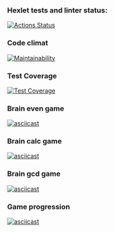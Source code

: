 ### Hexlet tests and linter status:
[![Actions Status](https://github.com/MaksymM92/frontend-project-lvl1/workflows/hexlet-check/badge.svg)](https://github.com/MaksymM92/frontend-project-lvl1/actions)
### Code climat
[![Maintainability](https://api.codeclimate.com/v1/badges/a99a88d28ad37a79dbf6/maintainability)](https://codeclimate.com/github/codeclimate/codeclimate/maintainability)
### Test Coverage
[![Test Coverage](https://api.codeclimate.com/v1/badges/dfc50c2d88cd46d069c1/test_coverage)](https://codeclimate.com/github/hexlet-boilerplates/nodejs-package/test_coverage)
### Brain even game
[![asciicast](https://asciinema.org/a/FHfVghQXM7oFBZwlwUAgaLqCQ.svg)](https://asciinema.org/a/FHfVghQXM7oFBZwlwUAgaLqCQ)
### Brain calc game
[![asciicast](https://asciinema.org/a/XG4RWcth2tke2H5mH309eWjmC.svg)](https://asciinema.org/a/XG4RWcth2tke2H5mH309eWjmC)
### Brain gcd game
[![asciicast](https://asciinema.org/a/PQ2zdHv5zEOaTX9l5nDqkl1PV.svg)](https://asciinema.org/a/PQ2zdHv5zEOaTX9l5nDqkl1PV)
### Game progression
[![asciicast](https://asciinema.org/a/30I1ieOSJPmRdm0dFOhthMBUp.svg)](https://asciinema.org/a/30I1ieOSJPmRdm0dFOhthMBUp)

